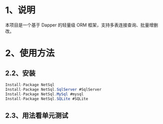 # 1、说明

本项目是一个基于 Dapper 的轻量级 ORM 框架，支持多表连接查询、批量增删改。

# 2、使用方法

## 2.2、安装

```csharp
Install-Package NetSql
Install-Package NetSql.SqlServer #SqlServer
Install-Package NetSql.MySql #mysql
Install-Package NetSql.SQLite #SQLite
```
## 2.3、用法看单元测试